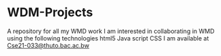 # WDM-Projects
A repository for all my WMD work
I am interested in collaborating in WMD using the following technologies
html5
Java script
CSS
I am available at Cse21-033@thuto.bac.ac.bw
